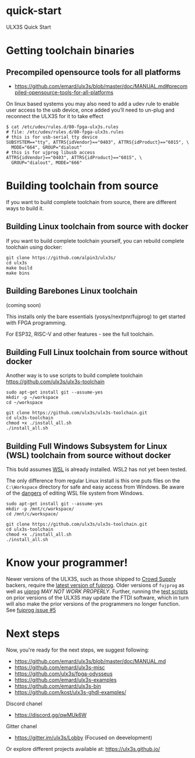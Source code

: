 # quick-start
ULX3S Quick Start

# Getting toolchain binaries

## Precompiled opensource tools for all platforms

  - https://github.com/emard/ulx3s/blob/master/doc/MANUAL.md#precompiled-opensource-tools-for-all-platforms

On linux based systems you may also need to add a udev rule to enable user access to the usb device, once added you’ll need to un-plug and reconnect the ULX3S for it to take effect

```
$ cat /etc/udev/rules.d/80-fpga-ulx3s.rules
# file: /etc/udev/rules.d/80-fpga-ulx3s.rules
# this is for usb-serial tty device
SUBSYSTEM=="tty", ATTRS{idVendor}=="0403", ATTRS{idProduct}=="6015", \
  MODE="664", GROUP="dialout"
# this is for ujprog libusb access
ATTRS{idVendor}=="0403", ATTRS{idProduct}=="6015", \
  GROUP="dialout", MODE="666"
```

# Building toolchain from source

If you want to build complete toolchain from source, there are different ways to build it.

## Building Linux toolchain from source with docker

If you want to build complete toolchain yourself, you can rebuild complete toolchain using docker:

```
git clone https://github.com/alpin3/ulx3s/
cd ulx3s
make build
make bins
```

## Building Barebones Linux toolchain

(coming soon)

This installs only the bare essentials (yosys/nextpnr/fujprog) to get started with FPGA programming.

For ESP32, RISC-V and other features - see the full toolchain.

## Building Full Linux toolchain from source without docker

Another way is to use scripts to build complete toolchain https://github.com/ulx3s/ulx3s-toolchain

```
sudo apt-get install git --assume-yes
mkdir -p ~/workspace
cd ~/workspace

git clone https://github.com/ulx3s/ulx3s-toolchain.git
cd ulx3s-toolchain
chmod +x ./install_all.sh
./install_all.sh
```

## Building Full Windows Subsystem for Linux (WSL) toolchain from source without docker

This buld assumes [WSL](https://docs.microsoft.com/en-us/windows/wsl/faq) is already installed. WSL2 has not yet been tested.

The only difference from regular Linux install is this one puts files on the `C:\Workspace` directory 
for safe and easy access from Windows. 
Be aware of the [dangers](https://devblogs.microsoft.com/commandline/do-not-change-linux-files-using-windows-apps-and-tools/)
of editing WSL file system from Windows.

```
sudo apt-get install git --assume-yes
mkdir -p /mnt/c/workspace/
cd /mnt/c/workspace/

git clone https://github.com/ulx3s/ulx3s-toolchain.git
cd ulx3s-toolchain
chmod +x ./install_all.sh
./install_all.sh
```
# Know your programmer!

Newer versions of the ULX3S, such as those shipped to [Crowd Supply](https://www.crowdsupply.com/radiona/ulx3s) backers, 
require the [latest version of fujprog](https://github.com/kost/fujprog/releases). Older versions of `fujprog` as well
as [ujprog](https://github.com/f32c/tools/tree/master/ujprog) *MAY NOT WORK PROPERLY*. Further, running the [test scripts](https://github.com/goran-mahovlic/ULX3S_testing)
on prior versions of the ULX3S may update the FTDI software, which in turn will also make the prior versions of the programmers no longer function. 
See [fujprog issue #5](https://github.com/kost/fujprog/issues/5)

# Next steps

Now, you're ready for the next steps, we suggest following:

  - https://github.com/emard/ulx3s/blob/master/doc/MANUAL.md
  - https://github.com/emard/ulx3s-misc
  - https://github.com/ulx3s/fpga-odysseus
  - https://github.com/emard/ulx3s-examples
  - https://github.com/emard/ulx3s-bin
  - https://github.com/kost/ulx3s-ghdl-examples/

Discord chanel

  - https://discord.gg/qwMUk6W

Gitter chanel

  - https://gitter.im/ulx3s/Lobby (Focused on deevelopment)

Or explore different projects available at: https://ulx3s.github.io/


